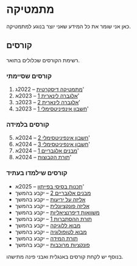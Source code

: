 מתמטיקה
=======

כאן אני שומר את כל המידע שאני יוצר בנוגע למתמטיקה.

קורסים
------

רשימת הקורסים שכלולים בתואר.

### קורסים שסיימתי
1.  [מתמטיקה דיסקרטית](./Discrete_mathematics) – 2022ג'
2.  [אלגברה לינארית 1](./Linear_algebra_1) – 2023א'
3.  [אלגברה לינארית 2](./Linear_algebra_2) – 2023ב'
4.  [חשבון אינפיניטסימלי 1](./Calculus_1) – 2023ב'

### קורסים בלמידה
5.  [חשבון אינפיניטסימלי 2](./Calculus_2) – 2024א'
6.  [חשבון אינפיניטסימלי 3](./Calculus_3) – 2024א'
7.  [מבנים אלגבריים 1](./Algebraic_Structures_1) – 2024א'
8.  [תורת הקבוצות](./Set_Theory) – 2024א'

### קורסים שילמדו בעתיד
-  [תכנות בסיסי בפייתון](https://shnaton.huji.ac.il/index.php/NewSyl/76631) – 2025א'
-  [מבנים אלגבריים 2](https://shnaton.huji.ac.il/index.php/NewSyl/80446/) – יקבע בהמשך
-  [אליזה על יריעות](https://shnaton.huji.ac.il/index.php/NewSyl/80416) – יקבע בהמשך
-  [אליזה פונקציונלית](https://shnaton.huji.ac.il/index.php/NewSyl/80417) – יקבע בהמשך
-  [משוואות דיפרנציאליות](https://shnaton.huji.ac.il/index.php/NewSyl/80320) – יקבע בהמשך
-  [תורת ההסתברות 1](https://shnaton.huji.ac.il/index.php/NewSyl/80420) – יקבע בהמשך
-  [מבוא ללוגיקה](https://shnaton.huji.ac.il/index.php/NewSyl/80423) – יקבע בהמשך
-  [מבוא לטופולוגיה](https://shnaton.huji.ac.il/index.php/NewSyl/80516) – יקבע בהמשך
-  [תורת המידה](https://shnaton.huji.ac.il/index.php/NewSyl/80517) – יקבע בהמשך
-  [פונקציות מרוכבות](https://shnaton.huji.ac.il/index.php/NewSyl/80519) – יקבע בהמשך

בנוסף יש לקחת קורסים באנגלית ואבני פינה מתישהו.

